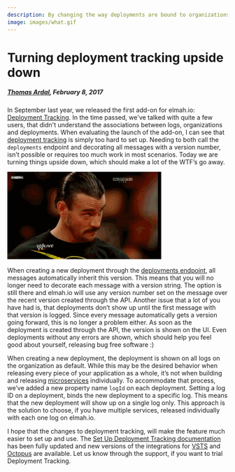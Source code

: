 ```yaml
---
description: By changing the way deployments are bound to organizations and logs, setting up deployment tracking have just become more flexible and easier to use.
image: images/what.gif
---
```


# Turning deployment tracking upside down

##### [Thomas Ardal](http://elmah.io/about/), February 8, 2017

In September last year, we released the first add-on for elmah.io: [Deployment Tracking](deployment-tracking.md). In the time passed, we've talked with quite a few users, that didn't understand the associations between logs, organizations and deployments. When evaluating the launch of the add-on, I can see that [deployment tracking](https://elmah.io/features/deploymenttracking/) is simply too hard to set up. Needing to both call the `deployments` endpoint and decorating all messages with a version number, isn’t possible or requires too much work in most scenarios. Today we are turning things upside down, which should make a lot of the WTF’s go away.

![What](images/what.gif)

When creating a new deployment through the [deployments endpoint](https://api.elmah.io/swagger/ui/index#/), all messages automatically inherit this version. This means that you will no longer need to decorate each message with a version string. The option is still there and elmah.io will use any version number set on the message over the recent version created through the API. Another issue that a lot of you have had is, that deployments don’t show up until the first message with that version is logged. Since every message automatically gets a version going forward, this is no longer a problem either. As soon as the deployment is created through the API, the version is shown on the UI. Even deployments without any errors are shown, which should help you feel good about yourself, releasing bug free software :)

When creating a new deployment, the deployment is shown on all logs on the organization as default. While this may be the desired behavior when releasing every piece of your application as a whole, it’s not when building and releasing [microservices](https://elmah.io/microservices/) individually. To accommodate that process, we’ve added a new property name `logId` on each deployment. Setting a log ID on a deployment, binds the new deployment to a specific log. This means that the new deployment will show up on a single log only. This approach is the solution to choose, if you have multiple services, released individually with each one log on elmah.io.

I hope that the changes to deployment tracking, will make the feature much easier to set up and use. The [Set Up Deployment Tracking documentation](https://docs.elmah.io/setup-deployment-tracking/) has been fully updated and new versions of the integrations for [VSTS](https://docs.elmah.io/setup-deployment-tracking/#using-visual-studio-team-services) and [Octopus](https://docs.elmah.io/setup-deployment-tracking/#using-octopus-deploy) are available. Let us know through the support, if you want to trial Deployment Tracking.